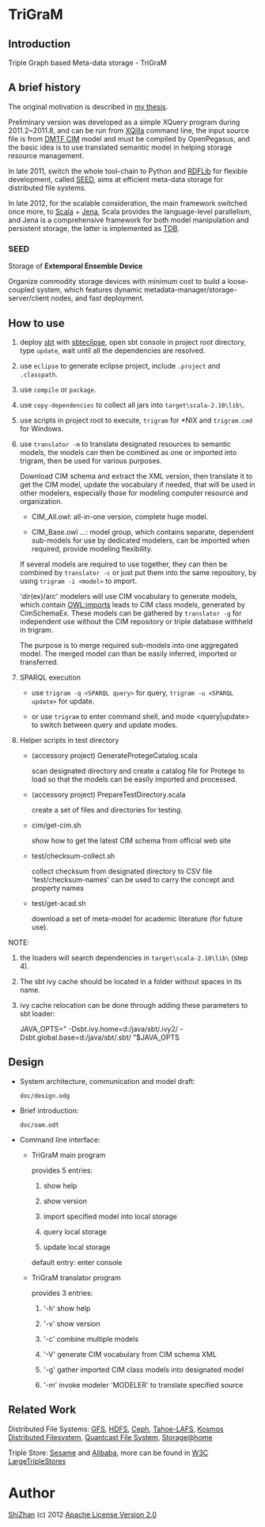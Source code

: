 TriGraM
=======

Introduction
------------

Triple Graph based Meta-data storage - TriGraM

A brief history
---------------

The original motivation is described in
[my thesis](http://cdmd.cnki.com.cn/Article/CDMD-10487-1012268216.htm).

Preliminary version was developed as a simple XQuery program during 2011.2\~2011.8,
and can be run from [XQilla](http://xqilla.sourceforge.net/HomePage) command line,
the input source file is from [DMTF CIM](http://www.dmtf.org/standards/cim) model
and must be compiled by OpenPegasus, and the basic idea is to use translated
semantic model in helping storage resource management.

In late 2011, switch the whole tool-chain to Python and
[RDFLib](https://github.com/RDFLib/rdflib) for flexible development,
called [SEED](#seed), aims at efficient meta-data storage for distributed file
systems.

In late 2012, for the scalable consideration, the main framework
switched once more, to [Scala](http://www.scala-lang.org/) +
[Jena](http://jena.apache.org/), Scala provides the language-level parallelism,
and Jena is a comprehensive framework for both model manipulation and persistent
storage, the latter is implemented as
[TDB](http://jena.apache.org/documentation/tdb/).

### SEED

Storage of **Extemporal Ensemble Device**

Organize commodity storage devices with minimum cost to build a
loose-coupled system, which features dynamic
metadata-manager/storage-server/client nodes, and fast deployment.

How to use
----------

1.  deploy [sbt](https://github.com/harrah/xsbt/wiki) with
    [sbteclipse](https://github.com/typesafehub/sbteclipse), open sbt
    console in project root directory, type `update`, wait until all the
    dependencies are resolved.

2.  use `eclipse` to generate eclipse project, include `.project` and
    `.classpath`.

3.  use `compile` or `package`.

4.  use `copy-dependencies` to collect all jars into `target\scala-2.10\lib\`.

5.  use scripts in project root to execute, `trigram` for \*NIX and
    `trigram.cmd` for Windows.

6.  use `translator -m` to translate designated resources to semantic models,
    the models can then be combined as one or imported into trigram,
    then be used for various purposes.

    Download CIM schema and extract the XML version, then translate it to get
    the CIM model, update the vocabulary if needed, that will be used in other
    modelers, especially those for modeling computer resource and organization.

    * CIM_All.owl: all-in-one version, complete huge model.

    * CIM_Base.owl ...: model group, which contains separate, dependent sub-models
      for use by dedicated modelers, can be imported when required,
      provide modeling flexibility.

    If several models are required to use together,
    they can then be combined by `translator -c` or
    just put them into the same repository, by using `trigram -i <model>` to import.

    'dir(ex)/arc' modelers will use CIM vocabulary to generate models,
    which contain <OWL:imports> leads to CIM class models, generated by CimSchemaEx.
    These models can be gathered by `translator -g` for independent use without
    the CIM repository or triple database withheld in trigram.

    The purpose is to merge required sub-models into one aggregated model.
    The merged model can than be easily inferred, imported or transferred.

7.  SPARQL execution

    * use `trigram -q <SPARQL query>` for query, `trigram -u <SPARQL update>` for update.

    * or use `trigram` to enter command shell, and mode <query|update> to
      switch between query and update modes.

8.  Helper scripts in test directory

    * (accessory project) GenerateProtegeCatalog.scala

      scan designated directory and create a catalog file for Protege to load
      so that the models can be easily imported and processed.

    * (accessory project) PrepareTestDirectory.scala

      create a set of files and directories for testing.

    * cim/get-cim.sh

      show how to get the latest CIM schema from official web site

    * test/checksum-collect.sh

      collect checksum from designated directory to CSV file
      'test/checksum-names' can be used to carry the concept and property names

    * test/get-acad.sh

      download a set of meta-model for academic literature (for future use).

NOTE:

1.  the loaders will search dependencies in `target\scala-2.10\lib\` (step 4).

2.  The sbt ivy cache should be located in a folder without spaces in its name.

3.  ivy cache relocation can be done through adding these parameters to
    sbt loader:

    JAVA\_OPTS=" -Dsbt.ivy.home=d:/java/sbt/.ivy2/
    -Dsbt.global.base=d:/java/sbt/.sbt/ "\$JAVA\_OPTS

Design
------

-   System architecture, communication and model draft:

    `doc/design.odg`

-   Brief introduction:

    `doc/oam.odt`

-   Command line interface:

    * TriGraM main program

      provides 5 entries:

      1. show help

      2. show version

      3. import specified model into local storage

      4. query local storage

      5. update local storage

      default entry: enter console

    * TriGraM translator program

      provides 3 entries:

      1. '-h' show help

      2. '-v' show version

      3. '-c' combine multiple models

      4. '-V' generate CIM vocabulary from CIM schema XML 

      5. '-g' gather imported CIM class models into designated model

      6. '-m' invoke modeler 'MODELER' to translate specified source

Related Work
------------

Distributed File Systems: [GFS](http://labs.google.com/papers/gfs.html),
[HDFS](http://hadoop.apache.org/index.html), [Ceph](http://ceph.com/),
[Tahoe-LAFS](https://tahoe-lafs.org/trac/tahoe-lafs),
[Kosmos Distributed Filesystem](http://code.google.com/p/kosmosfs/),
[Quantcast File System](https://github.com/quantcast/qfs),
[Storage@home](http://cs.stanford.edu/people/beberg/Storage@home2007.pdf)

Triple Store: [Sesame](http://www.openrdf.org/) and
[Alibaba](http://www.openrdf.org/alibaba.jsp), more can be found in [W3C
LargeTripleStores](http://www.w3.org/wiki/LargeTripleStores)

Author
======

[ShiZhan](http://shizhan.github.com/) (c) 2012 [Apache License Version
2.0](http://www.apache.org/licenses/)

